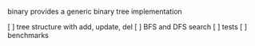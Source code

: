 binary provides a generic binary tree implementation

[ ] tree structure with add, update, del
[ ] BFS and DFS search
[ ] tests
[ ] benchmarks
